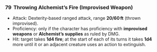 ### 79 &nbsp;Throwing Alchemist’s Fire (Improvised Weapon)

* Attack: Dexterity‑based ranged attack, range **20/60 ft** (thrown improvised).
* Proficiency: only if the character has proficiency with **improvised weapons** or **Alchemist’s supplies** as ruled by DMG.
* Hit: target takes **1d4 fire**; at the start of each of its turns it takes **1d4** more until it or an adjacent creature uses an action to extinguish.
